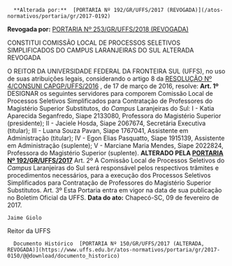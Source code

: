       **Alterada por:**  [PORTARIA Nº 192/GR/UFFS/2017 (REVOGADA)](/atos-normativos/portaria/gr/2017-0192) 

 **Revogada por:**  [PORTARIA Nº 253/GR/UFFS/2018 (REVOGADA)](/atos-normativos/portaria/gr/2018-0253) 

   CONSTITUI COMISSÃO LOCAL DE PROCESSOS SELETIVOS SIMPLIFICADOS DO CAMPUS LARANJEIRAS DO SUL ALTERADA REVOGADA  

 O REITOR DA UNIVERSIDADE FEDERAL DA FRONTEIRA SUL (UFFS), no uso de suas atribuições legais, considerando o artigo 8 da [RESOLUÇÃO Nº 4/CONSUNI CAPGP/UFFS/2016](https://www.uffs.edu.br/atos-normativos/resolucao/consunicapgp/2016-0004)  , de 17 de março de 2016, resolve:  **Art. 1º**  DESIGNAR os seguintes servidores para comporem Comissão Local de Processos Seletivos Simplificados para Contratação de Professores do Magistério Superior Substitutos, do *Campus* Laranjeiras do Sul:  I - Katia Aparecida Seganfredo, Siape 2133080, Professora do Magistério Superior (presidente);  II - Jaciele Hosda, Siape 2067674, Secretária Executiva (titular);  III - Luana Souza Pavan, Siape 1767041, Assistente em Administração (titular);  IV - Egon Elias Pasquatto, Siape 1915139, Assistente em Administração (suplente);  V - Marciane Maria Mendes, Siape 2022824, Professora do Magistério Superior (suplente).   **ALTERADO PELA [PORTARIA Nº 192/GR/UFFS/2017](https://www.uffs.edu.br/atos-normativos/portaria/gr/2017-0192)**    Art. 2º A Comissão Local de Processos Seletivos do *Campus* Laranjeiras do Sul será responsável pelos respectivos trâmites e procedimentos necessários, para a execução dos Processos Seletivos Simplificados para Contratação de Professores do Magistério Superior Substitutos.   Art. 3º Esta Portaria entra em vigor na data de sua publicação no Boletim Oficial da UFFS.      **Data do ato:** Chapecó-SC, 09 de fevereiro de 2017.   
 

    Jaime Giolo   
 Reitor da UFFS 

      Documento Histórico  [PORTARIA Nº 150/GR/UFFS/2017 (ALTERADA, REVOGADA)](https://www.uffs.edu.br/atos-normativos/portaria/gr/2017-0150/@@download/documento_historico)     
      